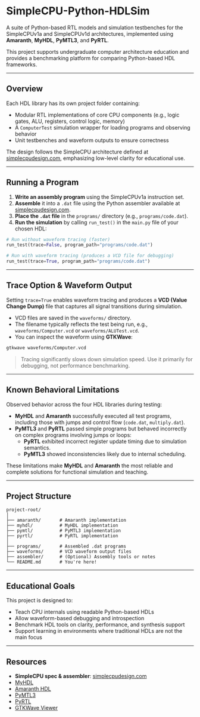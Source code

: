 # SimpleCPU-Python-HDLSim

A suite of Python-based RTL models and simulation testbenches for the SimpleCPUv1a and SimpleCPUv1d architectures, implemented using **Amaranth**, **MyHDL**, **PyMTL3**, and **PyRTL**.

This project supports undergraduate computer architecture education and provides a benchmarking platform for comparing Python-based HDL frameworks.

---

## Overview

Each HDL library has its own project folder containing:

- Modular RTL implementations of core CPU components (e.g., logic gates, ALU, registers, control logic, memory)
- A `ComputerTest` simulation wrapper for loading programs and observing behavior
- Unit testbenches and waveform outputs to ensure correctness

The design follows the SimpleCPU architecture defined at [simplecpudesign.com](https://simplecpudesign.com/simple_cpu_v1a_fpga/index.html), emphasizing low-level clarity for educational use.

---

## Running a Program

1. **Write an assembly program** using the SimpleCPUv1a instruction set.
2. **Assemble** it into a `.dat` file using the Python assembler available at [simplecpudesign.com](https://simplecpudesign.com/simple_cpu_v1a_assembler/index.html).
3. **Place the `.dat` file** in the `programs/` directory (e.g., `programs/code.dat`).
4. **Run the simulation** by calling `run_test()` in the `main.py` file of your chosen HDL:

```python
# Run without waveform tracing (faster)
run_test(trace=False, program_path="programs/code.dat")

# Run with waveform tracing (produces a VCD file for debugging)
run_test(trace=True, program_path="programs/code.dat")
```

---

## Trace Option & Waveform Output

Setting `trace=True` enables waveform tracing and produces a **VCD (Value Change Dump)** file that captures all signal transitions during simulation.

- VCD files are saved in the `waveforms/` directory.
- The filename typically reflects the test being run, e.g., `waveforms/Computer.vcd` or `waveforms/ALUTest.vcd`.
- You can inspect the waveform using **GTKWave**:

```bash
gtkwave waveforms/Computer.vcd
```

> Tracing significantly slows down simulation speed. Use it primarily for debugging, not performance benchmarking.

---

## Known Behavioral Limitations

Observed behavior across the four HDL libraries during testing:

- **MyHDL** and **Amaranth** successfully executed all test programs, including those with jumps and control flow (`code.dat`, `multiply.dat`).
- **PyMTL3** and **PyRTL** passed simple programs but behaved incorrectly on complex programs involving jumps or loops:
  - **PyRTL** exhibited incorrect register update timing due to simulation semantics.
  - **PyMTL3** showed inconsistencies likely due to internal scheduling.

These limitations make **MyHDL** and **Amaranth** the most reliable and complete solutions for functional simulation and teaching.

---

## Project Structure

```
project-root/
│
├── amaranth/       # Amaranth implementation
├── myhdl/          # MyHDL implementation
├── pymtl/          # PyMTL3 implementation
├── pyrtl/          # PyRTL implementation
│
├── programs/       # Assembled .dat programs
├── waveforms/      # VCD waveform output files
├── assembler/      # (Optional) Assembly tools or notes
└── README.md       # You're here!
```

---

## Educational Goals

This project is designed to:
- Teach CPU internals using readable Python-based HDLs
- Allow waveform-based debugging and introspection
- Benchmark HDL tools on clarity, performance, and synthesis support
- Support learning in environments where traditional HDLs are not the main focus

---

## Resources

- **SimpleCPU spec & assembler**: [simplecpudesign.com](https://simplecpudesign.com)
- [MyHDL](http://myhdl.org)
- [Amaranth HDL](https://github.com/amaranth-lang/amaranth)
- [PyMTL3](https://github.com/pymtl/pymtl3)
- [PyRTL](https://ucsbarchlab.github.io/PyRTL/)
- [GTKWave Viewer](http://gtkwave.sourceforge.net/)
